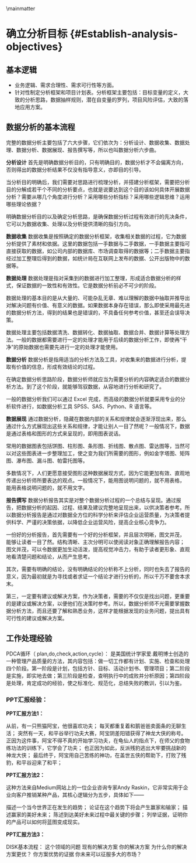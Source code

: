 \mainmatter

# 确立分析目标 {#Establish-analysis-objectives}

## 基本逻辑

- 业务逻辑、需求合理性、需求可行性等方面。
- 针对性制定分析框架和项目计划表。分析框架主要包括：目标变量的定义，大致的分析思路，数据抽样规则，潜在自变量的罗列，项目风险评估，大致的落地应用方案。

## 数据分析的基本流程

完整的数据分析主要包括了六大步骤，它们依次为：分析设计、数据收集、数据处理、数据分析、数据展现、报告撰写等，所以也叫数据分析六步曲。

**分析设计**
首先是明确数据分析目的，只有明确目的，数据分析才不会偏离方向，否则得出的数据分析结果不仅没有指导意义，亦即目的引导。

当分析目的明确后，我们需要对思路进行梳理分析，并搭建分析框架，需要把分析目的分解成若干个不同的分析要点，也就是说要达到这个目的该如何具体开展数据分析？需要从哪几个角度进行分析？采用哪些分析指标？采用哪些逻辑思维？运用哪些理论依据？

明确数据分析目的以及确定分析思路，是确保数据分析过程有效进行的先决条件，它可以为数据收集、处理以及分析提供清晰的指引方向。

**数据收集**
数据收集是按照确定的数据分析框架，收集相关数据的过程，它为数据分析提供了素材和依据。这里的数据包括一手数据与二手数据，一手数据主要指可直接获取的数据，如公司内部的数据库、市场调查取得的数据等；二手数据主要指经过加工整理后得到的数据，如统计局在互联网上发布的数据、公开出版物中的数据等。

**数据处理**
数据处理是指对采集到的数据进行加工整理，形成适合数据分析的样式，保证数据的一致性和有效性。它是数据分析前必不可少的阶段。

数据处理的基本目的是从大量的、可能杂乱无章、难以理解的数据中抽取并推导出对解决问题有价值、有意义的数据。如果数据本身存在错误，那么即使采用最先进的数据分析方法，得到的结果也是错误的，不具备任何参考价值，甚至还会误导决策。

数据处理主要包括数据清洗、数据转化、数据抽取、数据合并、数据计算等处理方法。一般的数据都需要进行一定的处理才能用于后续的数据分析工作，即使再“干净”的原始数据也需要先进行一定的处理才能使用。

**数据分析**
数据分析是指用适当的分析方法及工具，对收集来的数据进行分析，提取有价值的信息，形成有效结论的过程。

在确定数据分析思路阶段，数据分析师就应当为需要分析的内容确定适合的数据分析方法。到了这个阶段，就能够驾驭数据，从容地进行分析和研究了。

一般的数据分析我们可以通过 Excel 完成，而高级的数据分析就要采用专业的分析软件进行，如数据分析工具 SPSS、SAS、Python、R 语言等。

**数据展现**
通过数据分析，隐藏在数据内部的关系和规律就会逐渐浮现出来，那么通过什么方式展现出这些关系和规律，才能让别人一目了然呢？一般情况下，数据是通过表格和图形的方式来呈现的，即用图表说话。

常用的数据图表包括饼图、柱形图、条形图、折线图、散点图、雷达图等，当然可以对这些图表进一步整理加工，使之变为我们所需要的图形，例如金字塔图、矩阵图、瀑布图、漏斗图、帕雷托图等。

多数情况下，人们更愿意接受图形这种数据展现方式，因为它能更加有效、直观地传递出分析师所要表达的观点。一般情况下，能用图说明问题的，就不用表格， 能用表格说明问题的，就不用文字。

**报告撰写**
数据分析报告其实是对整个数据分析过程的一个总结与呈现。通过报告，把数据分析的起因、过程、结果及建议完整地呈现出来，以供决策者参考。所以数据分析报告是通过对数据全方位的科学分析来评估企业运营质量，为决策者提供科学、严谨的决策依据，以降低企业运营风险，提高企业核心竞争力。

一份好的分析报告，首先需要有一个好的分析框架，并且层次明晰，图文并茂， 能够让读者一目了然。结构清晰、主次分明可以使阅读对象正确理解报告内容； 图文并茂，可以令数据更加生动活泼，提高视觉冲击力，有助于读者更形象、直观地看清楚问题和结论，从而产生思考。

其次，需要有明确的结论，没有明确结论的分析称不上分析，同时也失去了报告的意义，因为最初就是为寻找或者求证一个结论才进行分析的，所以千万不要舍本求末。

第三，一定要有建议或解决方案，作为决策者，需要的不仅仅是找出问题，更重要的是建议或解决方案，以便他们在决策时参考。所以，数据分析师不光需要掌握数据分析方法，而且还要了解和熟悉业务，这样才能根据发现的业务问题，提出具有可行性的建议或解决方案。


## 工作处理经验

PDCA循环（ plan,do,check,action,cycle）： 是美国统计学家爱.戴明博士创造的一种管理产品质量的方法，其内容包括：做一切工作都有计划、实施、检查和处理四个阶段。第一阶段是计划，包括方针、目标、活动计划书、管理项目；第二阶段是实施，即实地去做；第三阶段是检查，查明执行中的成败并分析原因；第四阶段是处理，肯定成功的经验，使之标准化、规范化，总结失败的教训，引以为鉴。

### PPT汇报经验：

**PPT汇报方法1：**

从前，有一只熊猫阿宝，他很喜欢功夫；
每天都重复着和鹅爸爸卖面条的无聊生活；
突然有一天，和平谷举行功夫大赛，阿宝阴差阳错获得了神龙大侠的称号。
正因为这件事，阿宝不得不真的开始学习功夫，在龟仙人的指点下，在师父的食物练功法的训练下，它学会了功夫；
也正因为如此，反派残豹逃出大牢要挑战新的神龙大侠；
最后终于，阿宝用自己苦练的神功，在盖世五侠的帮助下，打败了残豹，和平谷迎来了和平；


**PPT汇报方法2：**

这种方法来自Medium网站上的一位企业咨询专家Andy Raskin，它非常实用于企业向客户推销某种产品，其核心逻辑分为五步，具体如下——

描述一个当今世界正在发生的趋势；
论证在这个趋势下将会产生赢家和输家；
描述赢家的美好未来；
陈述到达美好未来过程中最关键的步骤；
列举证据，证明你的产品可以如何将蓝图变成现实。


**PPT汇报方法3：**

DISK基本流程：
这个领域的问题
现有的解决方案
你的解决方案
为什么你的解决方案更优？
你方案优势的证据
你未来可以征服多大的市场？


